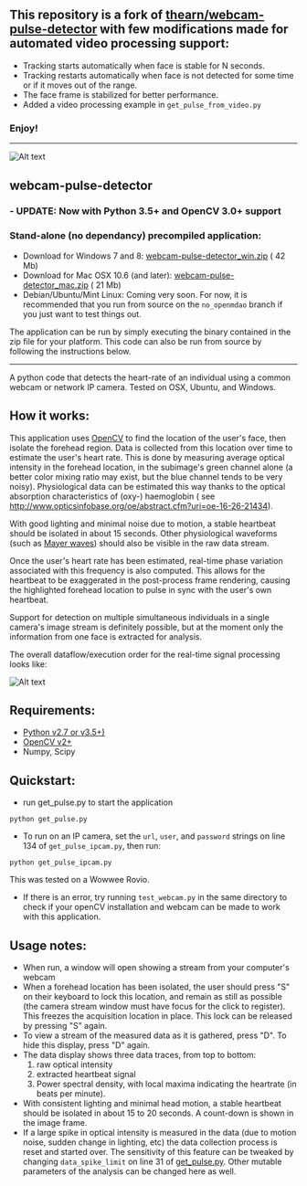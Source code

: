 ## This repository is a fork of [thearn/webcam-pulse-detector](https://github.com/thearn/webcam-pulse-detector) with few modifications made for automated video processing support:

- Tracking starts automatically when face is stable for N seconds.
- Tracking restarts automatically when face is not detected for some time or if it moves out of the range.
- The face frame is stabilized for better performance.
- Added a video processing example in `get_pulse_from_video.py`

### Enjoy!

---

![Alt text](http://i.imgur.com/2ngZopS.jpg "Screenshot")

webcam-pulse-detector
-----------------------

### - UPDATE: Now with Python 3.5+ and OpenCV 3.0+ support

### Stand-alone (no dependancy) precompiled application:

- Download for Windows 7 and
  8: [webcam-pulse-detector_win.zip](http://sourceforge.net/projects/webcampulsedetector/files/webcam-pulse-detector_win.zip/download) (
  42 Mb)
- Download for Mac OSX 10.6 (and
  later): [webcam-pulse-detector_mac.zip](http://sourceforge.net/projects/webcampulsedetector/files/webcam-pulse-detector_mac.zip/download) (
  21 Mb)
- Debian/Ubuntu/Mint Linux: Coming very soon. For now, it is recommended that you run from source on the `no_openmdao`
  branch if you just want to test things out.

The application can be run by simply executing the binary contained in the zip file for your platform. This code can
also be run from source by following the instructions below.

---------------------------------------

A python code that detects the heart-rate of an individual using a common webcam or network IP camera. Tested on OSX,
Ubuntu, and Windows.

How it works:
-----------------
This application uses [OpenCV](http://opencv.org/) to find the location of the user's face, then isolate the forehead
region. Data is collected from this location over time to estimate the user's heart rate. This is done by measuring
average optical intensity in the forehead location, in the subimage's green channel alone (a better color mixing ratio
may exist, but the blue channel tends to be very noisy). Physiological data can be estimated this way thanks to the
optical absorption characteristics of (oxy-) haemoglobin (
see http://www.opticsinfobase.org/oe/abstract.cfm?uri=oe-16-26-21434).

With good lighting and minimal noise due to motion, a stable heartbeat should be isolated in about 15 seconds. Other
physiological waveforms (such as
[Mayer waves](http://en.wikipedia.org/wiki/Mayer_waves)) should also be visible in the raw data stream.

Once the user's heart rate has been estimated, real-time phase variation associated with this frequency is also
computed. This allows for the heartbeat to be exaggerated in the post-process frame rendering, causing the highlighted
forehead location to pulse in sync with the user's own heartbeat.

Support for detection on multiple simultaneous individuals in a single camera's image stream is definitely possible, but
at the moment only the information from one face is extracted for analysis.

The overall dataflow/execution order for the real-time signal processing looks like:

![Alt text](http://i.imgur.com/xS7O8U3.png "Signal processing")


Requirements:
---------------

- [Python v2.7 or v3.5+)](http://python.org/)
- [OpenCV v2+](http://opencv.org/)
- Numpy, Scipy

Quickstart:
------------

- run get_pulse.py to start the application

```
python get_pulse.py
```

- To run on an IP camera, set the `url`, `user`, and `password` strings on line 134 of `get_pulse_ipcam.py`, then run:

```
python get_pulse_ipcam.py
```

This was tested on a Wowwee Rovio.

- If there is an error, try running `test_webcam.py` in the same directory to check if your openCV installation and
  webcam can be made to work with this application.

Usage notes:
----------

- When run, a window will open showing a stream from your computer's webcam
- When a forehead location has been isolated, the user should press "S" on their keyboard to lock this location, and
  remain as still as possible (the camera stream window must have focus for the click to register). This freezes the
  acquisition location in place. This lock can be released by pressing "S" again.
- To view a stream of the measured data as it is gathered, press "D". To hide this display, press "D" again.
- The data display shows three data traces, from top to bottom:
    1. raw optical intensity
    2. extracted heartbeat signal
    3. Power spectral density, with local maxima indicating the heartrate (in beats per minute).
- With consistent lighting and minimal head motion, a stable heartbeat should be isolated in about 15 to 20 seconds. A
  count-down is shown in the image frame.
- If a large spike in optical intensity is measured in the data (due to motion noise, sudden change in lighting, etc)
  the data collection process is reset and started over. The sensitivity of this feature can be tweaked by
  changing `data_spike_limit` on line 31 of [get_pulse.py](main/get_pulse.py). Other mutable parameters of the analysis can
  be changed here as well.
